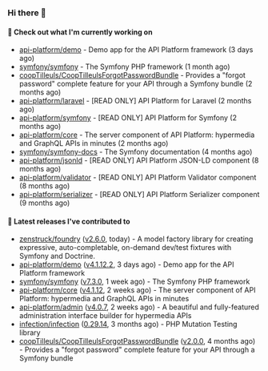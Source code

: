 ### Hi there 👋

#### 👷 Check out what I'm currently working on

- [api-platform/demo](https://github.com/api-platform/demo) - Demo app for the API Platform framework (3 days ago)
- [symfony/symfony](https://github.com/symfony/symfony) - The Symfony PHP framework (1 month ago)
- [coopTilleuls/CoopTilleulsForgotPasswordBundle](https://github.com/coopTilleuls/CoopTilleulsForgotPasswordBundle) - Provides a &#34;forgot password&#34; complete feature for your API through a Symfony bundle (2 months ago)
- [api-platform/laravel](https://github.com/api-platform/laravel) - [READ ONLY] API Platform for Laravel (2 months ago)
- [api-platform/symfony](https://github.com/api-platform/symfony) - [READ ONLY] API Platform for Symfony (2 months ago)
- [api-platform/core](https://github.com/api-platform/core) - The server component of API Platform: hypermedia and GraphQL APIs in minutes (2 months ago)
- [symfony/symfony-docs](https://github.com/symfony/symfony-docs) - The Symfony documentation (4 months ago)
- [api-platform/jsonld](https://github.com/api-platform/jsonld) - [READ ONLY] API Platform JSON-LD component (8 months ago)
- [api-platform/validator](https://github.com/api-platform/validator) - [READ ONLY] API Platform Validator component (8 months ago)
- [api-platform/serializer](https://github.com/api-platform/serializer) - [READ ONLY] API Platform Serializer component (9 months ago)

#### 🔭 Latest releases I've contributed to

- [zenstruck/foundry](https://github.com/zenstruck/foundry) ([v2.6.0](https://github.com/zenstruck/foundry/releases/tag/v2.6.0), today) - A model factory library for creating expressive, auto-completable, on-demand dev/test fixtures with Symfony and Doctrine.
- [api-platform/demo](https://github.com/api-platform/demo) ([v4.1.12.2](https://github.com/api-platform/demo/releases/tag/v4.1.12.2), 3 days ago) - Demo app for the API Platform framework
- [symfony/symfony](https://github.com/symfony/symfony) ([v7.3.0](https://github.com/symfony/symfony/releases/tag/v7.3.0), 1 week ago) - The Symfony PHP framework
- [api-platform/core](https://github.com/api-platform/core) ([v4.1.12](https://github.com/api-platform/core/releases/tag/v4.1.12), 2 weeks ago) - The server component of API Platform: hypermedia and GraphQL APIs in minutes
- [api-platform/admin](https://github.com/api-platform/admin) ([v4.0.7](https://github.com/api-platform/admin/releases/tag/v4.0.7), 2 weeks ago) - A beautiful and fully-featured administration interface builder for hypermedia APIs
- [infection/infection](https://github.com/infection/infection) ([0.29.14](https://github.com/infection/infection/releases/tag/0.29.14), 3 months ago) - PHP Mutation Testing library
- [coopTilleuls/CoopTilleulsForgotPasswordBundle](https://github.com/coopTilleuls/CoopTilleulsForgotPasswordBundle) ([v2.0.0](https://github.com/coopTilleuls/CoopTilleulsForgotPasswordBundle/releases/tag/v2.0.0), 4 months ago) - Provides a &#34;forgot password&#34; complete feature for your API through a Symfony bundle

